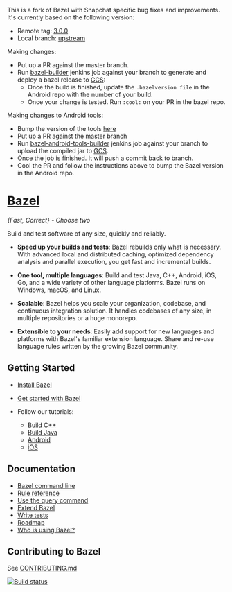 This is a fork of Bazel with Snapchat specific bug fixes and improvements. It's currently based on the following version:
- Remote tag: [3.0.0](https://github.com/bazelbuild/bazel/tree/3.0.0)
- Local branch: [upstream](https://github.sc-corp.net/Snapchat/bazel/tree/upstream)

Making changes:
- Put up a PR against the master branch.
- Run [bazel-builder](https://snapengine-builder.sc-corp.net/jenkins/job/bazel-builder/) jenkins job against your branch to generate and deploy a bazel release to [GCS](https://console.cloud.google.com/storage/browser/snap-bazel-releases): 
  - Once the build is finished, update the `.bazelversion file` in the Android repo with the number of your build. 
  - Once your change is tested. Run `:cool:` on your PR in the bazel repo.
  
Making changes to Android tools:
- Bump the version of the tools [here](https://github.sc-corp.net/Snapchat/bazel/blob/upstream/tools/android/runtime_deps/upload_android_tools.sh#L34)
- Put up a PR against the master branch
- Run [bazel-android-tools-builder](https://snapengine-builder.sc-corp.net/jenkins/job/bazel-android-tools-builder/) jenkins job against your branch to
upload the compiled jar to [GCS](https://console.cloud.google.com/storage/browser/snap-bazel-releases).
- Once the job is finished. It will push a commit back to branch.
- Cool the PR and follow the instructions above to bump the Bazel version in the Android repo.

# [Bazel](https://bazel.build)

*{Fast, Correct} - Choose two*

Build and test software of any size, quickly and reliably.

* **Speed up your builds and tests**:
  Bazel rebuilds only what is necessary.
  With advanced local and distributed caching, optimized dependency analysis and
  parallel execution, you get fast and incremental builds.

* **One tool, multiple languages**: Build and test Java, C++, Android, iOS, Go,
  and a wide variety of other language platforms. Bazel runs on Windows, macOS,
  and Linux.

* **Scalable**: Bazel helps you scale your organization, codebase, and
  continuous integration solution. It handles codebases of any size, in multiple
  repositories or a huge monorepo.

* **Extensible to your needs**: Easily add support for new languages and
  platforms with Bazel's familiar extension language. Share and re-use language
  rules written by the growing Bazel community.

## Getting Started

  * [Install Bazel](https://docs.bazel.build/install.html)
  * [Get started with Bazel](https://docs.bazel.build/getting-started.html)
  * Follow our tutorials:

    - [Build C++](https://docs.bazel.build/tutorial/cpp.html)
    - [Build Java](https://docs.bazel.build/tutorial/java.html)
    - [Android](https://docs.bazel.build/tutorial/android-app.html)
    - [iOS](https://docs.bazel.build/tutorial/ios-app.html)

## Documentation

  * [Bazel command line](https://docs.bazel.build/user-manual.html)
  * [Rule reference](https://docs.bazel.build/be/overview.html)
  * [Use the query command](https://docs.bazel.build/query.html)
  * [Extend Bazel](https://docs.bazel.build/skylark/concepts.html)
  * [Write tests](https://docs.bazel.build/test-encyclopedia.html)
  * [Roadmap](https://bazel.build/roadmap.html)
  * [Who is using Bazel?](https://github.com/bazelbuild/bazel/wiki/Bazel-Users)

## Contributing to Bazel

See [CONTRIBUTING.md](CONTRIBUTING.md)

[![Build status](https://badge.buildkite.com/1fd282f8ad98c3fb10758a821e5313576356709dd7d11e9618.svg?status=master)](https://ci.bazel.build)
